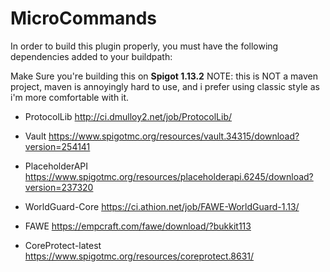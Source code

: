 # MicroCommands

In order to build this plugin properly, you must have the following dependencies added to your buildpath:

  Make Sure you're building this on **Spigot 1.13.2**
  NOTE: this is NOT a maven project, maven is annoyingly hard to use, and i prefer using classic style as i'm more comfortable with it.

  - ProtocolLib
  http://ci.dmulloy2.net/job/ProtocolLib/
  
  - Vault
  https://www.spigotmc.org/resources/vault.34315/download?version=254141
  
  - PlaceholderAPI
  https://www.spigotmc.org/resources/placeholderapi.6245/download?version=237320
  
  - WorldGuard-Core
  https://ci.athion.net/job/FAWE-WorldGuard-1.13/
  
  - FAWE
  https://empcraft.com/fawe/download/?bukkit113
  
  - CoreProtect-latest
  https://www.spigotmc.org/resources/coreprotect.8631/
  
